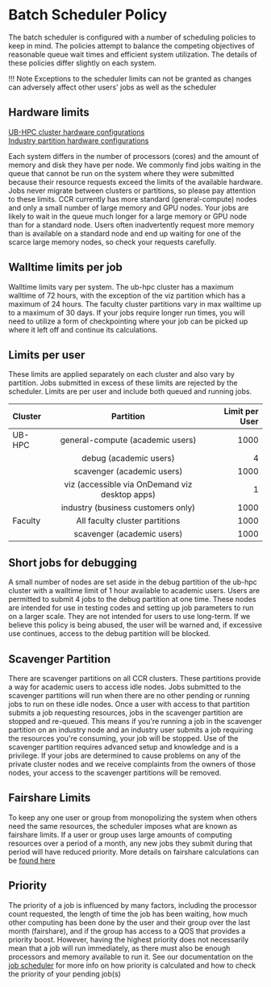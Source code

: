 # Batch Scheduler Policy

The batch scheduler is configured with a number of scheduling policies to keep in mind. The policies attempt to balance the competing objectives of reasonable queue wait times and efficient system utilization. The details of these policies differ slightly on each system.   

!!! Note
    Exceptions to the scheduler limits can not be granted as changes can adversely affect other users' jobs as well as the scheduler




## Hardware limits  
[UB-HPC cluster hardware configurations](https://www.buffalo.edu/ccr/support/research_facilities/ub-hpc.html)  
[Industry partition hardware configurations](http://www.buffalo.edu/ccr/support/research_facilities/industry_cluster.html)

Each system differs in the number of processors (cores) and the amount of memory and disk they have per node. We commonly find jobs waiting in the queue that cannot be run on the system where they were submitted because their resource requests exceed the limits of the available hardware. Jobs never migrate between clusters or partitions, so please pay attention to these limits.  CCR currently has more standard (general-compute) nodes and only a small number of large memory and GPU nodes. Your jobs are likely to wait in the queue much longer for a large memory or GPU node than for a standard node. Users often inadvertently request more memory than is available on a standard node and end up waiting for one of the scarce large memory nodes, so check your requests carefully.  

## Walltime limits per job  

Walltime limits vary per system.  The ub-hpc cluster has a maximum walltime of 72 hours, with the exception of the viz partition which has a maximum of 24 hours.  The faculty cluster partitions vary in max walltime up to a maximum of 30 days.  If your jobs require longer run times, you will need to utilize a form of checkpointing where your job can be picked up where it left off and continue its calculations.  


## Limits per user  

These limits are applied separately on each cluster and also vary by partition.  Jobs submitted in excess of these limits are rejected by the scheduler.  Limits are per user and include both queued and running jobs.  


| Cluster      | Partition | Limit per User     |
| :---        |    :----:   |          ---: |
| UB-HPC      | general-compute (academic users)       | 1000   |
|    | debug (academic users)        | 4      |
|    | scavenger (academic users)         | 1000      |
|    | viz (accessible via OnDemand viz desktop apps)         | 1      |
|    | industry (business customers only)         | 1000      |
| Faculty   | All faculty cluster partitions          | 1000      |
|    | scavenger (academic users)         | 1000      |


## Short jobs for debugging  

A small number of nodes are set aside in the debug partition of the ub-hpc cluster with a walltime limit of 1 hour available to academic users. Users are permitted to submit 4 jobs to the debug partition at one time.  These nodes are intended for use in testing codes and setting up job parameters to run on a larger scale.  They are not intended for users to use long-term.  If we believe this policy is being abused, the user will be warned and, if excessive use continues, access to the debug partition will be blocked.


## Scavenger Partition  

There are scavenger partitions on all CCR clusters.  These partitions provide a way for academic users to access idle nodes.  Jobs submitted to the scavenger partitions will run when there are no other pending or running jobs to run on these idle nodes.  Once a user with access to that partition submits a job requesting resources, jobs in the scavenger partition are stopped and re-queued.  This means if you're running a job in the scavenger partition on an industry node and an industry user submits a job requiring the resources you're consuming, your job will be stopped.  Use of the scavenger partition requires advanced setup and knowledge and is a privilege.  If your jobs are determined to cause problems on any of the private cluster nodes and we receive complaints from the owners of those nodes, your access to the scavenger partitions will be removed.

## Fairshare Limits  

To keep any one user or group from monopolizing the system when others need the same resources, the scheduler imposes what are known as fairshare limits. If a user or group uses large amounts of computing resources over a period of a month, any new jobs they submit during that period will have reduced priority.  More details on fairshare calculations can be [found here](../hpc/jobs.md)  

## Priority  

The priority of a job is influenced by many factors, including the processor count requested, the length of time the job has been waiting, how much other computing has been done by the user and their group over the last month (fairshare), and if the group has access to a QOS that provides a priority boost. However, having the highest priority does not necessarily mean that a job will run immediately, as there must also be enough processors and memory available to run it.  See our documentation on the [job scheduler](../hpc/jobs.md) for more info on how priority is calculated and how to check the priority of your pending job(s)  
